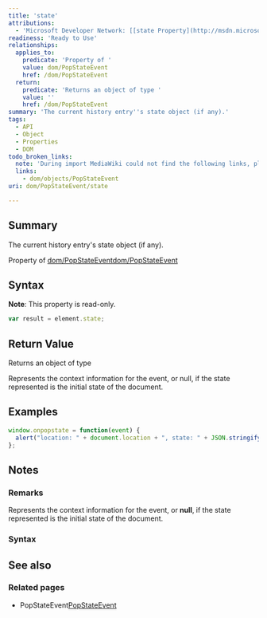 ```yaml
---
title: 'state'
attributions:
  - 'Microsoft Developer Network: [[state Property](http://msdn.microsoft.com/en-us/library/ie/hh772351(v=vs.85).aspx) Article]'
readiness: 'Ready to Use'
relationships:
  applies_to:
    predicate: 'Property of '
    value: dom/PopStateEvent
    href: /dom/PopStateEvent
  return:
    predicate: 'Returns an object of type '
    value: ''
    href: /dom/PopStateEvent
summary: 'The current history entry''s state object (if any).'
tags:
  - API
  - Object
  - Properties
  - DOM
todo_broken_links:
  note: 'During import MediaWiki could not find the following links, please fix and adjust this list.'
  links:
    - dom/objects/PopStateEvent
uri: dom/PopStateEvent/state

---
```

## Summary

The current history entry's state object (if any).

Property of [dom/PopStateEvent](/dom/PopStateEvent)[dom/PopStateEvent](/dom/PopStateEvent)

## Syntax

**Note**: This property is read-only.

``` js
var result = element.state;
```

## Return Value

Returns an object of type

Represents the context information for the event, or null, if the state represented is the initial state of the document.

## Examples

``` js
window.onpopstate = function(event) {
  alert("location: " + document.location + ", state: " + JSON.stringify(event.state));
};
```

## Notes

### Remarks

Represents the context information for the event, or **null**, if the state represented is the initial state of the document.

### Syntax

## See also

### Related pages

-   PopStateEvent[PopStateEvent](/w/index.php?title=dom/objects/PopStateEvent&action=edit&redlink=1)
